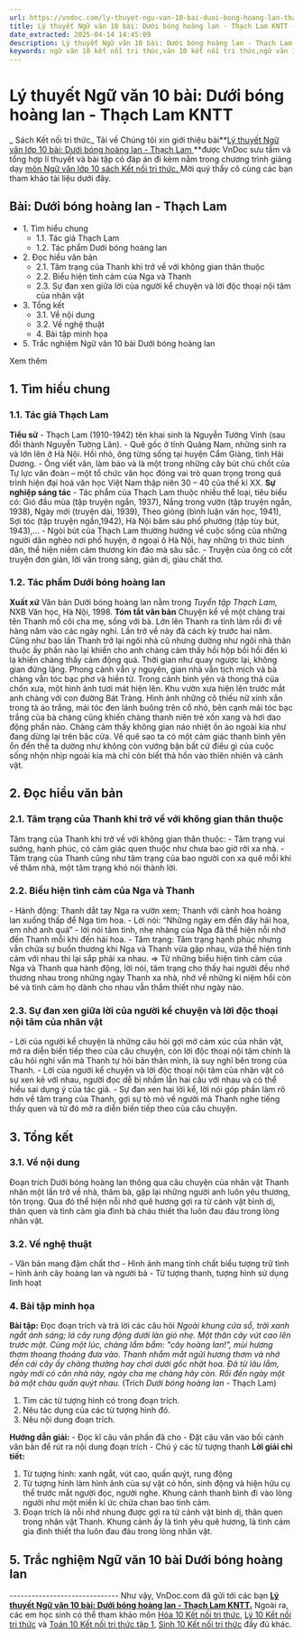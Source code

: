 ```yaml
---
url: https://vndoc.com/ly-thuyet-ngu-van-10-bai-duoi-bong-hoang-lan-thach-lam-kntt-293729
title: Lý thuyết Ngữ văn 10 bài: Dưới bóng hoàng lan - Thạch Lam KNTT - Sách Kết nối tri thức - VnDoc.com
date_extracted: 2025-04-14 14:45:09
description: Lý thuyết Ngữ văn 10 bài: Dưới bóng hoàng lan - Thạch Lam sách Kết nối tri thức được VnDoc sưu tầm và giới thiệu  để tham khảo chuẩn bị cho bài giảng học kì mới sắp tới đây của mình.
keywords: ngữ văn 10 kết nối tri thức,văn 10 kết nối tri thức,ngữ văn 10,lý thuyết văn 10 kết nối tri thức,kiến thức trọng tâm môn ngữ văn 10,lý thuyết ngữ văn 10 KNTT,ngữ văn lớp 10,ôn tập lý thuyết văn lớp 10,lý thuyết môn ngữ văn 10,lý thuyết văn 10 KNTT,Lý thuyết môn ngữ văn 10 bài Dưới bóng hoàng lan - Thạch Lam,Dưới bóng hoàng lan - Thạch Lam,trắc nghiệm ngữ văn 10 KNTT
---
```


# Lý thuyết Ngữ văn 10 bài: Dưới bóng hoàng lan - Thạch Lam KNTT
 _ Sách Kết nối tri thức_
Tải về
Chúng tôi xin giới thiệu bài**[Lý thuyết Ngữ văn lớp 10 bài: Dưới bóng hoàng lan - Thạch Lam ](<https://vndoc.com/ly-thuyet-ngu-van-10-bai-duoi-bong-hoang-lan-thach-lam-kntt-293729>)**được VnDoc sưu tầm và tổng hợp lí thuyết và bài tập có đáp án đi kèm nằm trong chương trình giảng dạy [môn Ngữ văn lớp 10 sách Kết nối tri thức. ](<https://vndoc.com/ngu-van-10-ket-noi-tri-thuc-tap1>)Mời quý thầy cô cùng các bạn tham khảo tài liệu dưới đây.
## Bài: Dưới bóng hoàng lan - Thạch Lam
  * 1\. Tìm hiểu chung
    * 1.1. Tác giả Thạch Lam
    * 1.2. Tác phẩm Dưới bóng hoàng lan
  * 2\. Đọc hiểu văn bản 
    * 2.1. Tâm trạng của Thanh khi trở về với không gian thân thuộc
    * 2.2. Biểu hiện tình cảm của Nga và Thanh
    * 2.3. Sự đan xen giữa lời của người kể chuyện và lời độc thoại nội tâm của nhân vật
  * 3\. Tổng kết
    * 3.1. Về nội dung
    * 3.2. Về nghệ thuật
    * 4\. Bài tập minh họa
  * 5\. Trắc nghiệm Ngữ văn 10 bài Dưới bóng hoàng lan

Xem thêm
## **1\. Tìm hiểu chung**
### **1.1. Tác giả Thạch Lam**
**Tiểu sử**
\- Thạch Lam \(1910-1942\) tên khai sinh là Nguyễn Tường Vinh \(sau đổi thành Nguyễn Tường Lân\).
\- Quê gốc ở tỉnh Quảng Nam, những sinh ra và lớn lên ở Hà Nội. Hồi nhỏ, ông từng sống tại huyện Cẩm Giàng, tỉnh Hải Dương.
\- Ông viết văn, làm báo và là một trong những cây bút chủ chốt của Tự lực văn đoàn – một tổ chức văn học đóng vai trò quan trọng trong quá trình hiện đại hoá văn học Việt Nam thập niên 30 – 40 của thế kỉ XX.
**Sự nghiệp sáng tác**
\- Tác phẩm của Thạch Lam thuộc nhiều thể loại, tiêu biểu có: Gió đầu mùa \(tập truyện ngắn, 1937\), Nắng trong vườn \(tập truyện ngắn, 1938\), Ngày mới \(truyện dài, 1939\), Theo giòng \(bình luận văn học, 1941\), Sợi tóc \(tập truyện ngắn,1942\), Hà Nội băm sáu phố phường \(tập tùy bút, 1943\),...
\- Ngòi bút của Thạch Lam thường hướng về cuộc sống của những người dân nghèo nơi phố huyện, ở ngoại ô Hà Nội, hay những tri thức bình dân, thể hiện niềm cảm thương kín đáo mà sâu sắc.
\- Truyện của ông có cốt truyện đơn giản, lời văn trong sáng, giản dị, giàu chất thơ.
### **1.2. Tác phẩm Dưới bóng hoàng lan**
**Xuất xứ**
Văn bản Dưới bóng hoàng lan nằm trong _Tuyển tập Thạch Lam,_ NXB Văn học, Hà Nội, 1998.
**Tóm tắt văn bản**
Chuyện kể về một chàng trai tên Thanh mồ côi cha mẹ, sống với bà. Lớn lên Thanh ra tỉnh làm rồi đi về hàng năm vào các ngày nghỉ. Lần trở về này đã cách kỳ trước hai năm. Cũng như bao lần Thanh trở lại ngôi nhà cũ nhưng dường như ngôi nhà thân thuộc ấy phần nào lại khiến cho anh chàng cảm thấy hồi hộp bồi hồi đến kì lạ khiến chàng thấy cảm động quá. Thời gian như quay ngược lại, không gian đứng lặng. Phong cảnh vẫn y nguyên, gian nhà vẫn tịch mịch và bà chàng vẫn tóc bạc phơ và hiền từ. Trong cảnh bình yên và thong thả của chốn xưa, một hình ảnh tươi mát hiện lên. Khu vườn xưa hiện lên trước mắt anh chàng với con đường Bát Tràng. Hình ảnh những cô thiếu nữ xinh xắn trong tà áo trắng, mái tóc đen lánh buông trên cổ nhỏ, bên cạnh mái tóc bạc trắng của bà chàng cũng khiến chàng thanh niên trẻ xốn xang và hơi dao động phần nào. Chàng cảm thấy không gian náo nhiệt ồn ào ngoài kia như đang dừng lại trên bậc cửa. Về quê sao ta có một cảm giác thanh bình yên ổn đến thế ta dường như không còn vướng bận bất cứ điều gì của cuộc sống nhộn nhịp ngoài kia mà chỉ còn biết thả hồn vào thiên nhiên và cảnh vật.
## **2\. Đọc hiểu văn bản**
### **2.1. Tâm trạng của Thanh khi trở về với không gian thân thuộc**
Tâm trạng của Thanh khi trở về với không gian thân thuộc:
\- Tâm trạng vui sướng, hạnh phúc, có cảm giác quen thuộc như chưa bao giờ rời xa nhà.
\- Tâm trạng của Thanh cũng như tâm trạng của bao người con xa quê mỗi khi về thăm nhà, một tâm trạng khó nói thành lời.
### **2.2. Biểu hiện tình cảm của Nga và Thanh**
\- Hành động: Thanh dắt tay Nga ra vườn xem; Thanh với cành hoa hoàng lan xuống thấp để Nga tìm hoa.
\- Lời nói: “Những ngày em đến đây hái hoa, em nhớ anh quá” - lời nói tâm tình, nhẹ nhàng của Nga đã thể hiện nỗi nhớ đến Thanh mỗi khi đến hái hoa.
\- Tâm trạng: Tâm trạng hạnh phúc nhưng vẫn chứa sự buồn thương khi Nga và Thanh vừa gặp nhau, vừa thể hiện tình cảm với nhau thì lại sắp phải xa nhau.
=> Từ những biểu hiện tình cảm của Nga và Thanh qua hành động, lời nói, tâm trạng cho thấy hai người đều nhớ thương nhau trong những ngày Thanh xa nhà, nhớ về những kỉ niệm hồi còn bé và tình cảm họ dành cho nhau vẫn thắm thiết như ngày nào.
### **2.3. Sự đan xen giữa lời của người kể chuyện và lời độc thoại nội tâm của nhân vật**
\- Lời của người kể chuyện là những câu hỏi gợi mở cảm xúc của nhân vật, mở ra diễn biến tiếp theo của câu chuyện, còn lời độc thoại nội tâm chính là câu hỏi nghi vấn mà Thanh tự hỏi bản thân mình, là suy nghĩ bên trong của Thanh.
\- Lời của người kể chuyện và lời độc thoại nội tâm của nhân vật có sự xen kẽ với nhau, người đọc dễ bị nhầm lẫn hai câu với nhau và có thể hiểu sai dụng ý của tác giả.
\- Sự đan xen hai lời kể, lời nói góp phần làm rõ hơn về tâm trạng của Thanh, gợi sự tò mò về người mà Thanh nghe tiếng thấy quen và từ đó mở ra diễn biến tiếp theo của câu chuyện.
## **3\. Tổng kết**
### **3.1. Về nội dung**
Đoạn trích Dưới bóng hoàng lan thông qua câu chuyện của nhân vật Thanh nhân một lần trở về nhà, thăm bà, gặp lại những người anh luôn yêu thương, tôn trọng. Qua đó thể hiện nỗi nhớ quê hương gợi ra từ cảnh vật bình dị, thân quen và tình cảm gia đình bà cháu thiết tha luôn đau đáu trong lòng nhân vật.
### **3.2. Về nghệ thuật**
\- Văn bản mang đậm chất thơ
\- Hình ảnh mang tính chất biểu tượng trữ tình – hình ảnh cây hoàng lan và người bà
\- Từ tượng thanh, tượng hình sử dụng linh hoạt
### **4\. Bài tập minh họa**
**Bài tập:** Đọc đoạn trích và trả lời các câu hỏi
 _Ngoài khung cửa sổ, trời xanh ngắt ánh sáng; lá cây rung động dưới làn gió nhẹ. Một thân cây vút cao lên trước mặt. Cùng một lúc, chàng lẩm bẩm: "cây hoàng lan\!", mùi hương thơm thoang thoảng đưa vào. Thanh nhắm mắt ngửi hương thơm và nhớ đến cái cây ấy chàng thường hay chơi dưới gốc nhặt hoa. Ðã từ lâu lắm, ngày mới có căn nhà này, ngày cha mẹ chàng hãy còn. Rồi đến ngày một bà một cháu quấn quýt nhau._
\(Trích _Dưới bóng hoàng lan_ \- Thạch Lam\)
  1. Tìm các từ tượng hình có trong đoạn trích.
  2. Nêu tác dụng của các từ tượng hình đó.
  3. Nêu nội dung đoạn trích.

**Hướng dẫn giải:**
\- Đọc kĩ câu văn phần đã cho
\- Đặt câu văn vào bối cảnh văn bản để rút ra nội dung đoạn trích
\- Chú ý các từ tượng thanh
**Lời giải chi tiết:**
  1. Từ tượng hình: xanh ngắt, vút cao, quấn quýt, rung động
  2. Từ tượng hình làm hình ảnh của sự vật có hồn, sinh động và hiện hữu cụ thể trước mắt người đọc, người nghe. Khung cảnh thanh bình đi vào lòng người như một miền kí ức chứa chan bao tình cảm.
  3. Đoạn trích là nỗi nhớ nhung được gợi ra từ cảnh vật bình dị, thân quen trong nhân vật Thanh. Khung cảnh ấy là tình yêu quê hương, là tình cảm gia đình thiết tha luôn đau đáu trong lòng nhân vật.

## 5\. Trắc nghiệm Ngữ văn 10 bài Dưới bóng hoàng lan
_\------------------------------_
Như vậy, VnDoc.com đã gửi tới các bạn **[Lý thuyết Ngữ văn 10 bài: Dưới bóng hoàng lan - Thạch Lam KNTT.](<https://vndoc.com/ly-thuyet-ngu-van-10-bai-duoi-bong-hoang-lan-thach-lam-kntt-293729>)** Ngoài ra, các em học sinh có thể tham khảo môn [Hóa 10 Kết nối tri thức](<https://vndoc.com/hoa-10-ket-noi-tri-thuc>), [Lý 10 Kết nối tri thức](<https://vndoc.com/vat-ly-10-ket-noi-tri-thuc>) và [Toán 10 Kết nối tri thức tập 1](<https://vndoc.com/toan-10-ket-noi-tri-thuc-tap1>), [Sinh 10 Kết nối tri thức](<https://vndoc.com/sinh-hoc-10-ket-noi-tri-thuc>) đầy đủ khác.
